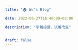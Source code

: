 ```yaml
---
title: "🏠 Wu's Blog"

date: 2022-06-27T16:48:09+08:00

description: "学着接受，试着改变"


draft: false
---
```

